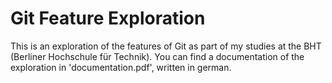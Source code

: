 # Git Feature Exploration
This is an exploration of the features of Git as part of my studies at the BHT (Berliner Hochschule für Technik).
You can find a documentation of the exploration in 'documentation.pdf', written in german.
